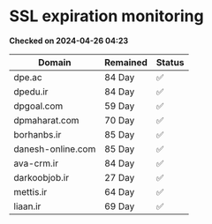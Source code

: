 # SSL expiration monitoring

**Checked on 2024-04-26 04:23**

| Domain | Remained | Status       |
|--------|----------|--------------|
| dpe.ac     | 84 Day   | ✅ |
| dpedu.ir     | 84 Day   | ✅ |
| dpgoal.com     | 59 Day   | ✅ |
| dpmaharat.com     | 70 Day   | ✅ |
| borhanbs.ir     | 85 Day   | ✅ |
| danesh-online.com     | 85 Day   | ✅ |
| ava-crm.ir     | 84 Day   | ✅ |
| darkoobjob.ir     | 27 Day   | ✅ |
| mettis.ir     | 64 Day   | ✅ |
| liaan.ir     | 69 Day   | ✅ |
